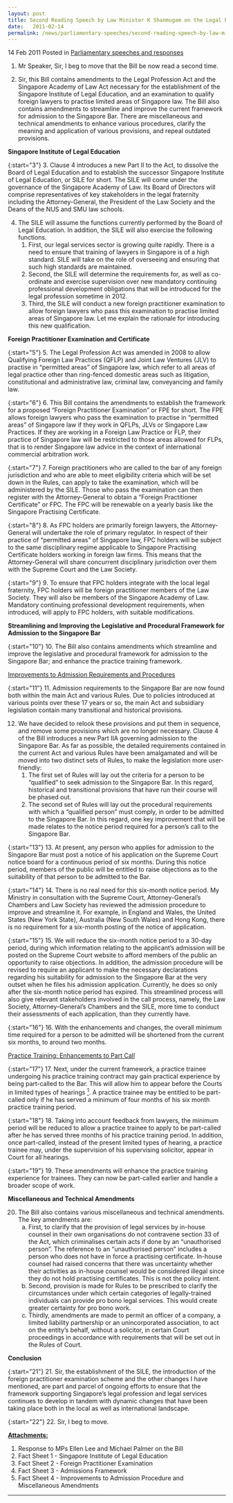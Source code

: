 ```yaml
---
layout: post
title: Second Reading Speech by Law Minister K Shanmugam on the Legal Profession (Amendment) Bill
date:   2011-02-14
permalink: /news/parliamentary-speeches/second-reading-speech-by-law-minister-k-shanmugam-on-the-legal-profession-amendment-bill
---
```


14 Feb 2011 Posted in [Parliamentary speeches and responses](/news/parliamentary-speeches)

1. Mr Speaker, Sir, I beg to move that the Bill be now read a second time.

2. Sir, this Bill contains amendments to the Legal Profession Act and the Singapore Academy of Law Act necessary for the establishment of the Singapore Institute of Legal Education, and an examination to qualify foreign lawyers to practise limited areas of Singapore law. The Bill also contains amendments to streamline and improve the current framework for admission to the Singapore Bar. There are miscellaneous and technical amendments to enhance various procedures, clarify the meaning and application of various provisions, and repeal outdated provisions.

**Singapore Institute of Legal Education**

{:start="3"}
3. Clause 4 introduces a new Part II to the Act, to dissolve the Board of Legal Education and to establish the successor Singapore Institute of Legal Education, or SILE for short. The SILE will come under the governance of the Singapore Academy of Law. Its Board of Directors will comprise representatives of key stakeholders in the legal fraternity including the Attorney-General, the President of the Law Society and the Deans of the NUS and SMU law schools.


<ol class="sub-list" start="4">
<li> The SILE will assume the functions currently performed by the Board of Legal Education. In addition, the SILE will also exercise the following functions.

<ol>
<li>First, our legal services sector is growing quite rapidly. There is a need to ensure that training of lawyers in Singapore is of a high standard. SILE will take on the role of overseeing and ensuring that such high standards are maintained. </li>

<li>Second, the SILE will determine the requirements for, as well as co-ordinate and exercise supervision over new mandatory continuing professional development obligations that will be introduced for the legal profession sometime in 2012. </li>

<li>Third, the SILE will conduct a new foreign practitioner examination to allow foreign lawyers who pass this examination to practise limited areas of Singapore law. Let me explain the rationale for introducing this new qualification. </li>

</ol>

</li>
</ol>

**Foreign Practitioner Examination and Certificate**

{:start="5"}
5. The Legal Profession Act was amended in 2008 to allow Qualifying Foreign Law Practices (QFLP) and Joint Law Ventures (JLV) to practise in “permitted areas” of Singapore law, which refer to all areas of legal practice other than ring-fenced domestic areas such as litigation, constitutional and administrative law, criminal law, conveyancing and family law.

{:start="6"}
6. This Bill contains the amendments to establish the framework for a proposed “Foreign Practitioner Examination” or FPE for short. The FPE allows foreign lawyers who pass the examination to practise in “permitted areas” of Singapore law if they work in QFLPs, JLVs or Singapore Law Practices. If they are working in a Foreign Law Practice or FLP, their practice of Singapore law will be restricted to those areas allowed for FLPs, that is to render Singapore law advice in the context of international commercial arbitration work.

{:start="7"}
7. Foreign practitioners who are called to the bar of any foreign jurisdiction and who are able to meet eligibility criteria which will be set down in the Rules, can apply to take the examination, which will be administered by the SILE. Those who pass the examination can then register with the Attorney-General to obtain a “Foreign Practitioner Certificate” or FPC. The FPC will be renewable on a yearly basis like the Singapore Practising Certificate.

{:start="8"}
8. As FPC holders are primarily foreign lawyers, the Attorney-General will undertake the role of primary regulator. In respect of their practice of “permitted areas” of Singapore law, FPC holders will be subject to the same disciplinary regime applicable to Singapore Practising Certificate holders working in foreign law firms. This means that the Attorney-General will share concurrent disciplinary jurisdiction over them with the Supreme Court and the Law Society.

{:start="9"}
9. To ensure that FPC holders integrate with the local legal fraternity, FPC holders will be foreign practitioner members of the Law Society. They will also be members of the Singapore Academy of Law. Mandatory continuing professional development requirements, when introduced, will apply to FPC holders, with suitable modifications.


**Streamlining and Improving the Legislative and Procedural Framework for Admission to the Singapore Bar**

{:start="10"}
10. The Bill also contains amendments which streamline and improve the legislative and procedural framework for admission to the Singapore Bar; and enhance the practice training framework.

<u>Improvements to Admission Requirements and Procedures</u>

{:start="11"}
11. Admission requirements to the Singapore Bar are now found both within the main Act and various Rules. Due to policies introduced at various points over these 17 years or so, the main Act and subsidiary legislation contain many transitional and historical provisions.


<ol start="12" class="sub_list">
<li>We have decided to relook these provisions and put them in sequence, and remove some provisions which are no longer necessary. Clause 4 of the Bill introduces a new Part IIA governing admission to the Singapore Bar. As far as possible, the detailed requirements contained in the current Act and various Rules have been amalgamated and will be moved into two distinct sets of Rules, to make the legislation more user-friendly:

<ol>
<li>  The first set of Rules will lay out the criteria for a person to be “qualified” to seek admission to the Singapore Bar. In this regard, historical and transitional provisions that have run their course will be phased out.</li>
<li>The second set of Rules will lay out the procedural requirements with which a “qualified person” must comply, in order to be admitted to the Singapore Bar. In this regard, one key improvement that will be made relates to the notice period required for a person’s call to the Singapore Bar.</li>
</ol>

</li>
</ol>

{:start="13"}
13. At present, any person who applies for admission to the Singapore Bar must post a notice of his application on the Supreme Court notice board for a continuous period of six months. During this notice period, members of the public will be entitled to raise objections as to the suitability of that person to be admitted to the Bar.

{:start="14"}
14. There is no real need for this six-month notice period. My Ministry in consultation with the Supreme Court, Attorney-General’s Chambers and Law Society has reviewed the admission procedure to improve and streamline it. For example, in England and Wales, the United States (New York State), Australia (New South Wales) and Hong Kong, there is no requirement for a six-month posting of the notice of application.

{:start="15"}
15. We will reduce the six-month notice period to a 30-day period, during which information relating to the applicant’s admission will be posted on the Supreme Court website to afford members of the public an opportunity to raise objections. In addition, the admission procedure will be revised to require an applicant to make the necessary declarations regarding his suitability for admission to the Singapore Bar at the very outset when he files his admission application. Currently, he does so only after the six-month notice period has expired. This streamlined process will also give relevant stakeholders involved in the call process, namely, the Law Society, Attorney-General’s Chambers and the SILE, more time to conduct their assessments of each application, than they currently have.

{:start="16"}
16. With the enhancements and changes, the overall minimum time required for a person to be admitted will be shortened from the current six months, to around two months.


<u>Practice Training: Enhancements to Part Call</u>

{:start="17"}
17. Next, under the current framework, a practice trainee undergoing his practice training contract may gain practical experience by being part-called to the Bar. This will allow him to appear before the Courts in limited types of hearings <a href="#fn1"><sup>1</sup></a>. A practice trainee may be entitled to be part-called only if he has served a minimum of four months of his six month practice training period.

{:start="18"}
18. Taking into account feedback from lawyers, the minimum period will be reduced to allow a practice trainee to apply to be part-called after he has served three months of his practice training period. In addition, once part-called, instead of the present limited types of hearing, a practice trainee may, under the supervision of his supervising solicitor, appear in Court for all hearings.

{:start="19"}
19. These amendments will enhance the practice training experience for trainees. They can now be part-called earlier and handle a broader scope of work.

**Miscellaneous and Technical Amendments**

<ol start="20">
<li> The Bill also contains various miscellaneous and technical amendments. The key amendments are:

<ol style="list-style-type: lower-alpha">
<li>First, to clarify that the provision of legal services by in-house counsel in their own organisations do not contravene section 33 of the Act, which criminalises certain acts if done by an “unauthorised person”. The reference to an “unauthorised person” includes a person who does not have in force a practising certificate. In-house counsel had raised concerns that there was uncertainty whether their activities as in-house counsel would be considered illegal since they do not hold practising certificates. This is not the policy intent. </li>

<li>Second, provision is made for Rules to be prescribed to clarify the circumstances under which certain categories of legally-trained individuals can provide pro bono legal services. This would create greater certainty for pro bono work. </li>

<li>Thirdly, amendments are made to permit an officer of a company, a limited liability partnership or an unincorporated association, to act on the entity’s behalf, without a solicitor, in certain Court proceedings in accordance with requirements that will be set out in the Rules of Court. </li>
</ol>
</li>
</ol>


**Conclusion**

{:start="21"}
21. Sir, the establishment of the SILE, the introduction of the foreign practitioner examination scheme and the other changes I have mentioned, are part and parcel of ongoing efforts to ensure that the framework supporting Singapore’s legal profession and legal services continues to develop in tandem with dynamic changes that have been taking place both in the local as well as international landscape.

{:start="22"}
22. Sir, I beg to move.

**<u>Attachments:</u>**

1.  Response to MPs Ellen Lee and Michael Palmer on the Bill 
2.  Fact Sheet 1 - Singapore Institute of Legal Education
3.  Fact Sheet 2 - Foreign Practitioner Examination
4.  Fact Sheet 3 - Admissions Framework
5.  Fact Sheet 4 - Improvements to Admission Procedure and Miscellaneous Amendments

---





